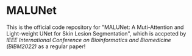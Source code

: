 # MALUNet
This is the official code repository for "MALUNet: A Muti-Attention and Light-weight UNet for Skin Lesion Segmentation", which is accpeted by *IEEE International Conference on Bioinformatics and Biomedicine (BIBM2022)* as a regular paper!

